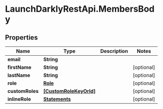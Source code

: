 # LaunchDarklyRestApi.MembersBody

## Properties
Name | Type | Description | Notes
------------ | ------------- | ------------- | -------------
**email** | **String** |  | 
**firstName** | **String** |  | [optional] 
**lastName** | **String** |  | [optional] 
**role** | [**Role**](Role.md) |  | [optional] 
**customRoles** | [**[CustomRoleKeyOrId]**](CustomRoleKeyOrId.md) |  | [optional] 
**inlineRole** | [**Statements**](Statements.md) |  | [optional] 


